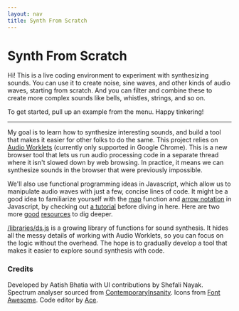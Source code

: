 ```yaml
---
layout: nav
title: Synth From Scratch
---
```


# Synth From Scratch

Hi! This is a live coding environment to experiment with synthesizing sounds. You can use it to create noise, sine waves, and other kinds of audio waves, starting from scratch. And you can filter and combine these to create more complex sounds like bells, whistles, strings, and so on.

To get started, pull up an example from the menu. Happy tinkering!

<hr>

My goal is to learn how to synthesize interesting sounds, and build a tool that makes it easier for other folks to do the same. This project relies on [Audio Worklets](https://developers.google.com/web/updates/2017/12/audio-worklet) (currently only supported in Google Chrome). This is a new browser tool that lets us run audio processing code in a separate thread where it isn't slowed down by web browsing. In practice, it means we can synthesize sounds in the browser that were previously impossible.

We'll also use functional programming ideas in Javascript, which allow us to manipulate audio waves with just a few, concise lines of code. It might be a good idea to familiarize yourself with the [map](https://developer.mozilla.org/en-US/docs/Web/JavaScript/Reference/Global_Objects/Array/map) function and [arrow notation](https://developer.mozilla.org/en-US/docs/Web/JavaScript/Reference/Functions/Arrow_functions) in Javascript, by checking out [a tutorial](https://www.discovermeteor.com/blog/understanding-javascript-map/) before diving in here. Here are two more [good](https://www.youtube.com/watch?v=H4awPsyugS0&list=PLRqwX-V7Uu6aAEUqu96Newc-7qpuh-cxc&index=1) [resources](https://www.youtube.com/watch?v=e-5obm1G_FY) to dig deeper.


[/libraries/ds.js](https://github.com/aatishb/synthfromscratch/blob/master/libraries/dsp.js) is a growing library of functions for sound synthesis. It hides all the messy details of working with Audio Worklets, so you can focus on the logic without the overhead. The hope is to gradually develop a tool that makes it easier to explore sound synthesis with code.

### Credits

Developed by Aatish Bhatia with UI contributions by Shefali Nayak. Spectrum analyser sourced from [ContemporaryInsanity](https://codepen.io/ContemporaryInsanity/pen/Mwvqpb).
Icons from [Font Awesome](https://fontawesome.com/icons).
Code editor by [Ace](https://ace.c9.io/).
